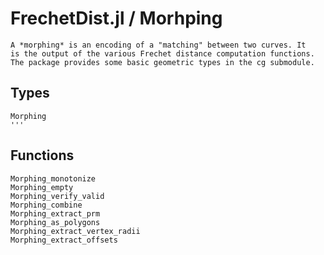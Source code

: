 # FrechetDist.jl / Morhping
    A *morphing* is an encoding of a "matching" between two curves. It
    is the output of the various Frechet distance computation functions.
    The package provides some basic geometric types in the cg submodule.
## Types
```@docs
Morphing
'''
```

## Functions
```@docs
Morphing_monotonize
Morphing_empty
Morphing_verify_valid
Morphing_combine
Morphing_extract_prm
Morphing_as_polygons
Morphing_extract_vertex_radii
Morphing_extract_offsets
```


```
